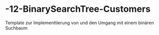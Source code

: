 # -12-BinarySearchTree-Customers
Template zur Implementtierung von und den Umgang mit einem binären Suchbaum
